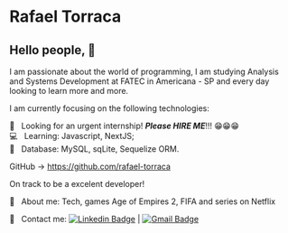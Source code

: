 # Rafael Torraca

## Hello people, 👋

I am passionate about the world of programming, I am studying Analysis and Systems Development at FATEC in Americana - SP and every day looking to learn more and more.

I am currently focusing on the following technologies:  


 :rocket:  &nbsp; Looking for an urgent internship! ***Please HIRE ME***!!! 😁😁😁
 <br/> 💻 &nbsp; Learning: Javascript, NextJS;
 <br/> :page_facing_up: &nbsp; Database: MySQL, sqLite, Sequelize ORM.


GitHub -> https://github.com/rafael-torraca


On track to be a excelent developer!


 💬  &nbsp; About me: Tech, games Age of Empires 2, FIFA and series on Netflix

:email: &nbsp; 
Contact me: [![Linkedin Badge](https://img.shields.io/badge/-RafaelTorraca-blue?style=flat-square&logo=Linkedin&logoColor=white&link=https://www.linkedin.com/in/rafael-torraca/)](https://www.linkedin.com/in/rafael-torraca/) 
| 
[![Gmail Badge](https://img.shields.io/badge/-rafael.torraca@icloud.com-c14438?style=flat-square&logo=Gmail&logoColor=white&link=mailto:rafael.torraca@icloud.com)](mailto:rafael.torraca@icloud.com)
